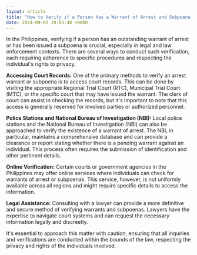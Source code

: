 ```yaml
---
layout: article
title: "How to Verify if a Person Has a Warrant of Arrest and Subpoena in the Philippines"
date: 2024-09-02 19:03:48 +0800
---
```


<p>In the Philippines, verifying if a person has an outstanding warrant of arrest or has been issued a subpoena is crucial, especially in legal and law enforcement contexts. There are several ways to conduct such verification, each requiring adherence to specific procedures and respecting the individual's rights to privacy.</p><p><strong>Accessing Court Records:</strong> One of the primary methods to verify an arrest warrant or subpoena is to access court records. This can be done by visiting the appropriate Regional Trial Court (RTC), Municipal Trial Court (MTC), or the specific court that may have issued the warrant. The clerk of court can assist in checking the records, but it's important to note that this access is generally reserved for involved parties or authorized personnel.</p><p><strong>Police Stations and National Bureau of Investigation (NBI):</strong> Local police stations and the National Bureau of Investigation (NBI) can also be approached to verify the existence of a warrant of arrest. The NBI, in particular, maintains a comprehensive database and can provide a clearance or report stating whether there is a pending warrant against an individual. This process often requires the submission of identification and other pertinent details.</p><p><strong>Online Verification:</strong> Certain courts or government agencies in the Philippines may offer online services where individuals can check for warrants of arrest or subpoenas. This service, however, is not uniformly available across all regions and might require specific details to access the information.</p><p><strong>Legal Assistance:</strong> Consulting with a lawyer can provide a more definitive and secure method of verifying warrants and subpoenas. Lawyers have the expertise to navigate court systems and can request the necessary information legally and discreetly.</p><p>It's essential to approach this matter with caution, ensuring that all inquiries and verifications are conducted within the bounds of the law, respecting the privacy and rights of the individuals involved.</p>